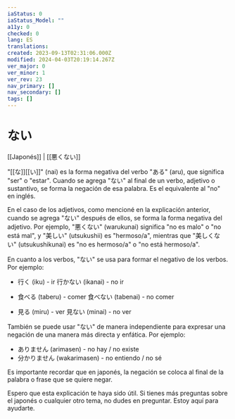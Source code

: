 ```yaml
---
iaStatus: 0
iaStatus_Model: ""
a11y: 0
checked: 0
lang: ES
translations: 
created: 2023-09-13T02:31:06.000Z
modified: 2024-04-03T20:19:14.267Z
ver_major: 0
ver_minor: 1
ver_rev: 23
nav_primary: []
nav_secondary: []
tags: []
---
```

# ない
[[Japonés]] | [[悪くない]]

"[[な]][[い]]" (nai) es la forma negativa del verbo "ある" (aru), que significa "ser" o "estar". Cuando se agrega "ない" al final de un verbo, adjetivo o sustantivo, se forma la negación de esa palabra. Es el equivalente al "no" en inglés.

En el caso de los adjetivos, como mencioné en la explicación anterior, cuando se agrega "ない" después de ellos, se forma la forma negativa del adjetivo. Por ejemplo, "悪くない" (warukunai) significa "no es malo" o "no está mal", y "美しい" (utsukushii) es "hermoso/a", mientras que "美しくない" (utsukushikunai) es "no es hermoso/a" o "no está hermoso/a".

En cuanto a los verbos, "ない" se usa para formar el negativo de los verbos. Por ejemplo:

- 行く (iku) - ir 行かない (ikanai) - no ir
    
- 食べる (taberu) - comer 食べない (tabenai) - no comer
    
- 見る (miru) - ver 見ない (minai) - no ver
    

También se puede usar "ない" de manera independiente para expresar una negación de una manera más directa y enfática. Por ejemplo:

- ありません (arimasen) - no hay / no existe
- 分かりません (wakarimasen) - no entiendo / no sé

Es importante recordar que en japonés, la negación se coloca al final de la palabra o frase que se quiere negar.

Espero que esta explicación te haya sido útil. Si tienes más preguntas sobre el japonés o cualquier otro tema, no dudes en preguntar. Estoy aquí para ayudarte.